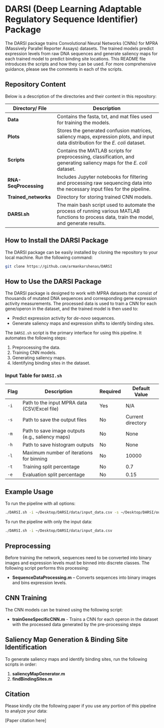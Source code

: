 # DARSI (Deep Learning Adaptable Regulatory Sequence Identifier) Package  

The DARSI package trains Convolutional Neural Networks (CNNs) for MPRA (Massively Parallel Reporter Assays) datasets. The trained models predict expression levels from raw DNA sequences and generate saliency maps for each trained model to predict binding site locations. This README file introduces the scripts and how they can be used. For more comprehensive guidance, please see the comments in each of the scripts.

## Repository Content

Below is a description of the directories and their content in this repository:

| Directory/ File        | Description                                                                 |
|------------------------|-----------------------------------------------------------------------------|
| **Data**               | Contains the fasta, txt, and mat files used for training the models.        |
| **Plots**              | Stores the generated confusion matrices, saliency maps, expression plots, and input data distribution for the *E. coli* dataset. |
| **Scripts**            | Contains the MATLAB scripts for preprocessing, classification, and generating saliency maps for the *E. coli* dataset. |
| **RNA-SeqProcessing**  | Includes Jupyter notebooks for filtering and processing raw sequencing data into the necessary input files for the pipeline. |
| **Trained_networks**   | Directory for storing trained CNN models.                                   |
| **DARSI.sh**           | The main bash script used to automate the process of running various MATLAB functions to process data, train the model, and generate results. |

## How to Install the DARSI Package

The DARSI package can be easily installed by cloning the repository to your local machine. Run the following command:

```bash
git clone https://github.com/armankarshenas/DARSI
```


## How to Use the DARSI Package

The DARSI package is designed to work with MPRA datasets that consist of thousands of mutated DNA sequences and corresponding gene expression activity measurements. The processed data is used to train a CNN for each gene/operon in the dataset, and the trained model is then used to:

- Predict expression activity for *de-novo* sequences.
- Generate saliency maps and expression shifts to identify binding sites.

The `DARSI.sh` script is the primary interface for using this pipeline. It automates the following steps:

1. Preprocessing the data.
2. Training CNN models.
3. Generating saliency maps.
4. Identifying binding sites in the dataset.

### Input Table for `DARSI.sh`

| Flag          | Description                                                   | Required | Default Value    |
|---------------|---------------------------------------------------------------|----------|------------------|
| `-i`          | Path to the input MPRA data (CSV/Excel file)                  | Yes      | N/A              |
| `-s`          | Path to save the output files                                 | No       | Current directory |
| `-m`      | Path to save image outputs (e.g., saliency maps)              | No       | None             |
| `-h`          | Path to save histogram outputs                                | No       | None             |
| `-l`   | Maximum number of iterations for binning                      | No       | 10000            |
| `-t`         | Training split percentage                                     | No       | 0.7              |
| `-e`         | Evaluation split percentage                                   | No       | 0.15             |

## Example Usage

To run the pipeline with all options:

```bash
./DARSI.sh -i ~/Desktop/DARSI/data/input_data.csv -s ~/Desktop/DARSI/output -m ~/Desktop/DARSI/images -h ~/Desktop/DARSI/histograms -l 20000 -t 0.8 -e 0.1
```

To run the pipeline with only the input data:

```bash
./DARSI.sh -i ~/Desktop/DARSI/data/input_data.csv
```

## Preprocessing

Before training the network, sequences need to be converted into binary images and expression levels must be binned into discrete classes. The following script performs this processing:

- **SequenceDataProcessing.m** – Converts sequences into binary images and bins expression levels.

## CNN Training

The CNN models can be trained using the following script:

- **trainGeneSpecificCNN.m** - Trains a CNN for each operon in the dataset with the processed data generated by the pre-processing steps


## Saliency Map Generation & Binding Site Identification

To generate saliency maps and identify binding sites, run the following scripts in order:

1. **saliencyMapGenerator.m**
2. **findBindingSites.m**

## Citation

Please kindly cite the following paper if you use any portion of this pipeline to analyze your data:

[Paper citation here]
